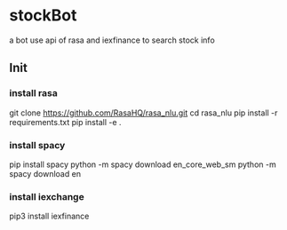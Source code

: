 # stockBot
a bot use api of rasa and iexfinance to search stock info


## Init
### install rasa
git clone https://github.com/RasaHQ/rasa_nlu.git
cd rasa_nlu
pip install -r requirements.txt
pip install -e .

### install spacy
pip install spacy
python -m spacy download en_core_web_sm
python -m spacy download en

### install iexchange
pip3 install iexfinance
